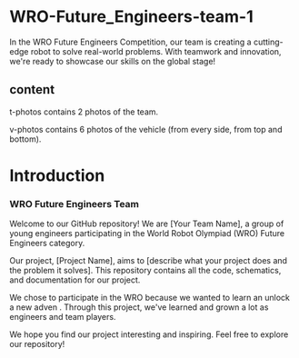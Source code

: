 # WRO-Future_Engineers-team-1
 In the WRO Future Engineers Competition, our team is creating a cutting-edge robot to solve real-world problems. With teamwork and innovation, we're ready to showcase our skills on the global stage!

## content
 t-photos contains 2 photos of the team.
 
 v-photos contains 6 photos of the vehicle (from every side, from top and bottom).

# Introduction
### WRO Future Engineers Team 

Welcome to our GitHub repository! We are [Your Team Name], a group of young engineers participating in the World Robot Olympiad (WRO) Future Engineers category.

Our project, [Project Name], aims to [describe what your project does and the problem it solves]. This repository contains all the code, schematics, and documentation for our project.

We chose to participate in the WRO because we wanted to learn an unlock a new adven . Through this project, we've learned and grown a lot as engineers and team players.

We hope you find our project interesting and inspiring. Feel free to explore our repository!


 
